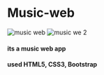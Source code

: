 # Music-web
![music web](https://user-images.githubusercontent.com/54704888/147199790-d137a102-75b1-4eed-a76e-fa0465e2ae26.PNG)
![music we 2](https://user-images.githubusercontent.com/54704888/147199911-1bc4c82a-d165-439c-b788-6cd0c2f7ef4b.PNG)
#### its a music web app
#### used HTML5, CSS3, Bootstrap 
